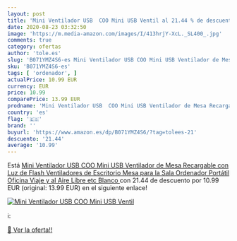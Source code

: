 ```yaml
---
layout: post
title: 'Mini Ventilador USB  COO Mini USB Ventil al 21.44 % de descuento'
date: 2020-08-23 03:32:50
image: 'https://m.media-amazon.com/images/I/413hrjY-XcL._SL400_.jpg'
comments: true
category: ofertas
author: 'tole.es'
slug: 'B071YMZ4S6-es Mini Ventilador USB COO Mini USB Ventilador de Mesa...'
sku: 'B071YMZ4S6-es'
tags: [ 'ordenador', ]
actualPrice: 10.99 EUR
currency: EUR
price: 10.99
comparePrice: 13.99 EUR
prodname: 'Mini Ventilador USB  COO Mini USB Ventilador de Mesa Recargable con Luz de Flash  Ventiladores de Escritorio Mesa para la Sala Ordenador Portátil Oficina Viaje y al Aire Libre etc  Blanco '
country: 'es'
flag: '🇪🇸'
brand: ''
buyurl: 'https://www.amazon.es/dp/B071YMZ4S6/?tag=tolees-21'
descuento: '21.44'
average: '10.99'
---
```


Está [Mini Ventilador USB  COO Mini USB Ventilador de Mesa Recargable con Luz de Flash  Ventiladores de Escritorio Mesa para la Sala Ordenador Portátil Oficina Viaje y al Aire Libre etc  Blanco ](https://www.amazon.es/dp/B071YMZ4S6/?tag=tolees-21) con 21.44 de descuento por 10.99 EUR (original: 13.99 EUR) en el siguiente enlace!

[![Mini Ventilador USB  COO Mini USB Ventil](https://m.media-amazon.com/images/I/413hrjY-XcL._SL400_.jpg)](https://www.amazon.es/dp/B071YMZ4S6/?tag=tolees-21)

ℹ️:


[🛒 Ver la oferta!!](https://www.amazon.es/dp/B071YMZ4S6/?tag=tolees-21)
